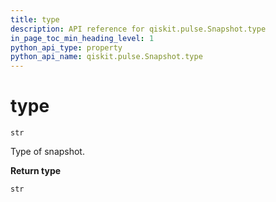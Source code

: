 ```yaml
---
title: type
description: API reference for qiskit.pulse.Snapshot.type
in_page_toc_min_heading_level: 1
python_api_type: property
python_api_name: qiskit.pulse.Snapshot.type
---
```


# type

<span id="qiskit.pulse.Snapshot.type" />

`str`

Type of snapshot.

**Return type**

`str`

